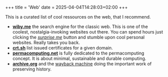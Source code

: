 +++
title = 'Web'
date = 2025-04-04T14:28:03+02:00
+++

This is a curated list of cool ressources on the web, that I recommend.

- [**wiby.me**](https://wiby.me) the search engine for the classic web. 
  This is one of the coolest, nostalgia-invoking websites out there.
  You can spend hours just clicking the [*surprise me*](https://wiby.me/surprise) button and stumble upon cool personal websites.
  Really takes you back.
- [**crt.sh**](https://crt.sh) list issued certificates for a given domain.
- [**permacomputing.net**](https://permacomputing.net/) is fully dedicated to the permacomputing concept.
  It is about minimal, sustainable and durable computing.
- [**archive.org**](https://archive.org) and the [wayback machine](https://web.archive.org/) doing the important work of preserving history.